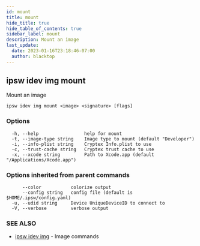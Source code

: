 ```yaml
---
id: mount
title: mount
hide_title: true
hide_table_of_contents: true
sidebar_label: mount
description: Mount an image
last_update:
  date: 2023-01-16T23:18:46-07:00
  author: blacktop
---
```

## ipsw idev img mount

Mount an image

```
ipsw idev img mount <image> <signature> [flags]
```

### Options

```
  -h, --help                 help for mount
  -t, --image-type string    Image type to mount (default "Developer")
  -i, --info-plist string    Cryptex Info.plist to use
  -c, --trust-cache string   Cryptex trust cache to use
  -x, --xcode string         Path to Xcode.app (default "/Applications/Xcode.app")
```

### Options inherited from parent commands

```
      --color           colorize output
      --config string   config file (default is $HOME/.ipsw/config.yaml)
  -u, --udid string     Device UniqueDeviceID to connect to
  -V, --verbose         verbose output
```

### SEE ALSO

* [ipsw idev img](/docs/cli/ipsw/idev/img)	 - Image commands

